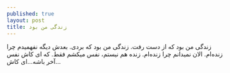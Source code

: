 ```yaml
---
published: true
layout: post
title: زندگی من بود
---
```


زندگی من بود که از دست رفت. زندگی من بود که بردی. بعدش دیگه نفهمیدم چرا زنده‌ام. الان نمیدانم چرا زنده‌ام. زنده هم نیستم، نفس میکشم فقط. که ای کاش نفس آخر باشه...ای کاش...
